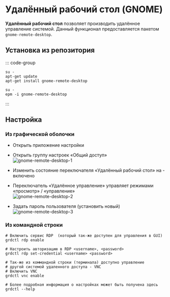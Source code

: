 # Удалённый рабочий стол (GNOME)

**Удалённый рабочий стол** позволяет производить удалённое управление системой. Данный функционал предоставляется пакетом `gnome-remote-desktop`.

## Установка из репозитория

::: code-group

```shell[apt-get]
su -
apt-get update
apt-get install gnome-remote-desktop
```

```shell[epm]
su -
epm -i gnome-remote-desktop
```

:::

## Настройка

### Из графической оболочки

-   Открыть приложение настройки
-   Открыть группу настроек «Общий доступ»\
    ![gnome-remote-desktop-1](/gnome-remote-desktop/open-settings.gif)

-   Изменить состояние переключателя «Удалённый рабочий стол» на - включено
-   Переключатель «Удалённое управление» управляет режимами «просмотр» / «управление»\
    ![gnome-remote-desktop-2](/gnome-remote-desktop/enable-service.gif)

-   Задать пароль пользователя (установить новый)\
    ![gnome-remote-desktop-3](/gnome-remote-desktop/set-user-password.gif)

### Из командной строки

```shell
# Включить сервис RDP  (который так-же доступен для управления в GUI)
grdctl rdp enable

# Настроить авторизацию в RDP <username>, <password>
grdctl rdp set-credential <username> <password>

# Так-же из коммандной строки (терминала) доступно управление
# другой системой удаленного доступа - VNC
# Включить VNC
grdctl vnc enable

# Более подробная информация о настройках может быть получена здесь
grdctl --help
```
